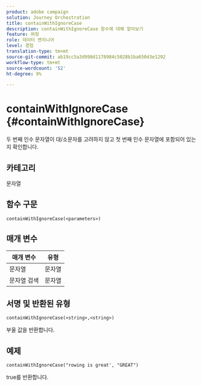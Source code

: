 ```yaml
---
product: adobe campaign
solution: Journey Orchestration
title: containWithIgnoreCase
description: containWithIgnoreCase 함수에 대해 알아보기
feature: 여정
role: 데이터 엔지니어
level: 경험
translation-type: tm+mt
source-git-commit: ab19cc5a3d998d1178984c5028b1ba650d3e1292
workflow-type: tm+mt
source-wordcount: '52'
ht-degree: 9%

---
```



# containWithIgnoreCase {#containWithIgnoreCase}

두 번째 인수 문자열이 대/소문자를 고려하지 않고 첫 번째 인수 문자열에 포함되어 있는지 확인합니다.

## 카테고리

문자열

## 함수 구문

`containWithIgnoreCase(<parameters>)`

## 매개 변수

| 매개 변수 | 유형 |
|-----------|------------------|
| 문자열 | 문자열 |
| 문자열 검색 | 문자열 |

## 서명 및 반환된 유형

`containWithIgnoreCase(<string>,<string>)`

부울 값을 반환합니다.

## 예제

`containWithIgnoreCase("rowing is great', "GREAT")`

true를 반환합니다.
